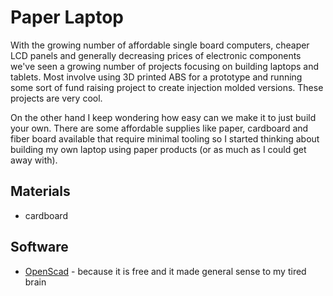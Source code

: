 
# Paper Laptop

With the growing number of affordable single board computers, cheaper LCD panels and generally decreasing prices of electronic components we've seen a growing number of projects focusing on building laptops and tablets. Most involve using 3D printed ABS for a prototype and running some sort of fund raising project to create injection molded versions. These projects are very cool.

On the other hand I keep wondering how easy can we make it to just build your own.  There are some affordable supplies like paper, cardboard and fiber board available that require minimal tooling so I started thinking about building my own laptop using paper products (or as much as I could get away with).

## Materials

+ cardboard

## Software

 + [OpenScad](http://www.openscad.org/) - because it is free and it made general sense to my tired brain
